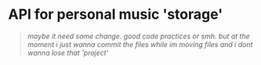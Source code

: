 # **API for personal music 'storage'**

>*maybe it need some change. good code practices or smh. but at the moment i just wanna commit the files while im moving files and i dont wanna lose that 'project'*